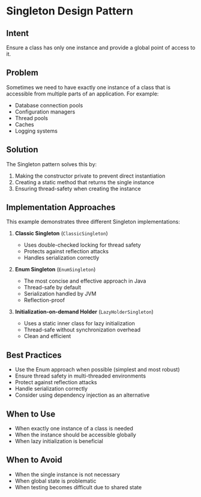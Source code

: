 # Singleton Design Pattern

## Intent
Ensure a class has only one instance and provide a global point of access to it.

## Problem
Sometimes we need to have exactly one instance of a class that is accessible from multiple parts of an application. For example:
- Database connection pools
- Configuration managers
- Thread pools
- Caches
- Logging systems

## Solution
The Singleton pattern solves this by:
1. Making the constructor private to prevent direct instantiation
2. Creating a static method that returns the single instance
3. Ensuring thread-safety when creating the instance

## Implementation Approaches

This example demonstrates three different Singleton implementations:

1. **Classic Singleton** (`ClassicSingleton`)
   - Uses double-checked locking for thread safety
   - Protects against reflection attacks
   - Handles serialization correctly

2. **Enum Singleton** (`EnumSingleton`)
   - The most concise and effective approach in Java
   - Thread-safe by default
   - Serialization handled by JVM
   - Reflection-proof

3. **Initialization-on-demand Holder** (`LazyHolderSingleton`)
   - Uses a static inner class for lazy initialization
   - Thread-safe without synchronization overhead
   - Clean and efficient

## Best Practices

- Use the Enum approach when possible (simplest and most robust)
- Ensure thread safety in multi-threaded environments
- Protect against reflection attacks
- Handle serialization correctly
- Consider using dependency injection as an alternative

## When to Use

- When exactly one instance of a class is needed
- When the instance should be accessible globally
- When lazy initialization is beneficial

## When to Avoid

- When the single instance is not necessary
- When global state is problematic
- When testing becomes difficult due to shared state
